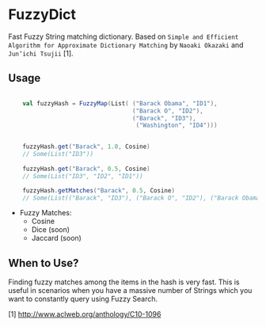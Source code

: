 # FuzzyDict

Fast Fuzzy String matching dictionary. Based on `Simple and Efficient Algorithm
for Approximate Dictionary Matching` by `Naoaki Okazaki` and `Jun’ichi Tsujii` [1].

## Usage

```scala 

    val fuzzyHash = FuzzyMap(List( ("Barack Obama", "ID1"),
                                   ("Barack O", "ID2"),
                                   ("Barack", "ID3"),
                                    ("Washington", "ID4")))


    fuzzyHash.get("Barack", 1.0, Cosine)
    // Some(List("ID3"))
    
    fuzzyHash.get("Barack", 0.5, Cosine)
    // Some(List("ID3", "ID2", "ID1"))

    fuzzyHash.getMatches("Barack", 0.5, Cosine)
    // Some(List(("Barack", "ID3"), ("Barack O", "ID2"), ("Barack Obama", "ID1")))
```

 - Fuzzy Matches: 
    - Cosine
    - Dice (soon)
    - Jaccard (soon)


## When to Use?
 
 Finding fuzzy matches among the items in the hash is very fast.
 This is useful in scenarios when you have a massive number of Strings which you want to constantly query using Fuzzy Search.


[1] http://www.aclweb.org/anthology/C10-1096

